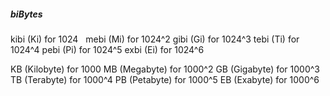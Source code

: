 ##### biBytes
kibi (Ki) for 1024   
mebi (Mi) for 1024^2
gibi (Gi) for 1024^3
tebi (Ti) for 1024^4
pebi (Pi) for 1024^5
exbi (Ei) for 1024^6

KB (Kilobyte) for 1000
MB (Megabyte) for 1000^2
GB (Gigabyte) for 1000^3
TB (Terabyte) for 1000^4
PB (Petabyte) for 1000^5
EB (Exabyte) for 1000^6
